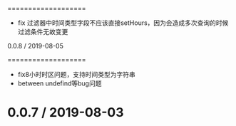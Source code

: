 
===================

  * fix 过滤器中时间类型字段不应该直接setHours，因为会造成多次查询的时候过滤条件无故变更

0.0.8 / 2019-08-05

===================

  * fix8小时时区问题，支持时间类型为字符串
  * between undefind等bug问题

0.0.7 / 2019-08-03
===================
